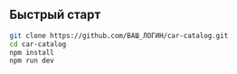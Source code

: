 ## Быстрый старт

```bash
git clone https://github.com/ВАШ_ЛОГИН/car-catalog.git
cd car-catalog
npm install
npm run dev
```

